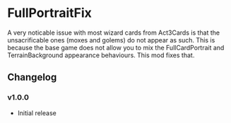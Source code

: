 # FullPortraitFix
A very noticable issue with most wizard cards from Act3Cards is that the unsacrificable ones (moxes and golems) do not appear as such. This is because the base game does not allow you to mix the FullCardPortrait and TerrainBackground appearance behaviours. This mod fixes that.
## Changelog
### v1.0.0
 - Initial release
